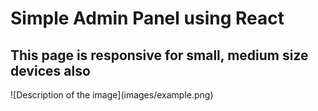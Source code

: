 # Simple Admin Panel using React
<h2>This page is responsive for small, medium size devices also</h2>
![Description of the image](images/example.png)
